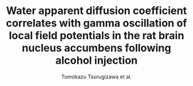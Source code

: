 ---
cat: ciel
subcat: neurophysics
bestof: false
author: Tomokazu Tsurugizawa et al.
title: Water apparent diffusion coefficient correlates with gamma oscillation of local field potentials in the rat brain nucleus accumbens following alcohol injection
journal: Journal of Cerebral Blood Flow and Metabolism - Official Journal of the International Society of Cerebral Blood Flow and Metabolism
year: 2017
type: article
doi: 10.1177/0271678X16685104
---